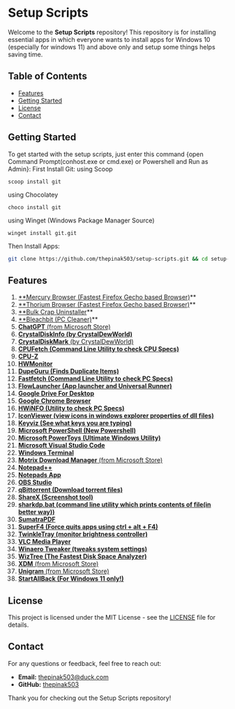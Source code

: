 # Setup Scripts

Welcome to the **Setup Scripts** repository! This repository is for installing essential apps in which everyone wants to install apps for Windows 10 (especially for windows 11) and above only and setup some things  helps saving time.

## Table of Contents

- [Features](#features)
- [Getting Started](#getting-started)
- [License](#license)
- [Contact](#contact)

## Getting Started
To get started with the setup scripts, just enter this command {open Command Prompt(conhost.exe or cmd.exe) or Powershell and Run as Admin}:
First Install Git:
using Scoop
```
scoop install git
```
using Chocolatey
```
choco install git
```
using Winget (Windows Package Manager Source)
```
winget install git.git
```
Then Install Apps:
   ```bash
   git clone https://github.com/thepinak503/setup-scripts.git && cd setup-scripts && start install_apps.bat
   ```


## Features

1.  [**Mercury Browser (Fastest Firefox Gecho based Browser)](https://thorium.rocks/mercury)**
2.  [**Thorium Browser (Fastest Firefox Gecho based Browser)](https://thorium.rocks)**
3.  [**Bulk Crap Uninstaller](https://github.com/Klocman/Bulk-Crap-Uninstaller)**
4.  [**Bleachbit (PC Cleaner)](https://github.com/bleachbit/bleachbit)**
5.  [**ChatGPT** (from Microsoft Store)](https://apps.microsoft.com/detail/9nt1r1c2hh7j?hl=en-US&gl=US)
6.  [**CrystalDiskInfo (by CrystalDewWorld)**](https://crystalmark.info/en/)
7.  [**CrystalDiskMark** (by CrystalDewWorld)](https://crystalmark.info/en/)
8.  [**CPUFetch (Command Line Utility to check CPU Specs)**](https://github.com/Dr-Noob/cpufetch)
9.  [**CPU-Z**](https://www.cpuid.com/softwares/cpu-z.html)
10. [**HWMonitor**](https://www.cpuid.com/softwares/hwmonitor.html)
11. [**DupeGuru (Finds Duplicate Items)**](https://dupeguru.voltaicideas.net/)
12. [**Fastfetch (Command Line Utility to check PC Specs)**](https://github.com/fastfetch-cli/fastfetch)
13. [**FlowLauncher (App launcher and Universal Runner)**](https://www.flowlauncher.com/)
14. [**Google Drive For Desktop**](https://workspace.google.com/intl/en_in/products/drive/)
15. [**Google Chrome Browser**](https://www.google.com/intl/en_in/chrome/)
16. [**HWiNFO (Utility to check PC Specs)**](https://www.hwinfo.com/)
17. [**IconViewer (view icons in windows explorer properties of dll files)**](https://www.botproductions.com/iconview/iconview.html)
18. [**Keyviz (See what keys you are typing)**](https://mularahul.github.io/keyviz/)
19. [**Microsoft PowerShell (New Powershell)**](https://github.com/PowerShell/PowerShell)
20. [**Microsoft PowerToys (Ultimate Windows Utility)**](https://github.com/microsoft/powertoys)
21. [**Microsoft Visual Studio Code**](https://github.com/microsoft/vscode)
22. [**Windows Terminal**](https://apps.microsoft.com/detail/9n0dx20hk701?hl=en-US&gl=US)
23. [**Motrix Download Manager** (from Microsoft Store)](https://motrix.app/)
24. [**Notepad++**](https://notepad-plus-plus.org/)
25. [**Notepads App**](https://www.notepadsapp.com/)
26. [**OBS Studio**](https://obsproject.com/)
27. [**qBittorrent (Download torrent files)**](https://www.qbittorrent.org/)
28. [**ShareX (Screenshot tool)**](https://getsharex.com/)
29. [**sharkdp.bat (command line utility which prints contents of file(in better way))**](https://github.com/sharkdp/bat)
30. [**SumatraPDF**](https://www.sumatrapdfreader.org/free-pdf-reader)
31. [**SuperF4 (Force quits apps using ctrl + alt + F4)**](https://stefansundin.github.io/superf4/)
32. [**TwinkleTray (monitor brightness controller)**](https://twinkletray.com/)
33. [**VLC Media Player**](https://www.videolan.org/vlc/)
34. [**Winaero Tweaker (tweaks system settings)**](https://winaerotweaker.com/)
35. [**WizTree (The Fastest Disk Space Analyzer)**](https://diskanalyzer.com/)
36. [**XDM** (from Microsoft Store)](https://apps.microsoft.com/detail/9n5jjzw4qzbr)
37. [**Unigram** (from Microsoft Store)](https://apps.microsoft.com/detail/9n97zckpd60q?hl=en-gb&gl=IN)
38. [**StartAllBack (For Windows 11 only!)**](https://www.startallback.com/)

## License
This project is licensed under the MIT License - see the [LICENSE](LICENSE) file for details.


## Contact
For any questions or feedback, feel free to reach out:
- **Email:** thepinak503@duck.com
- **GitHub:** [thepinak503](https://github.com/thepinak503)


Thank you for checking out the Setup Scripts repository!
